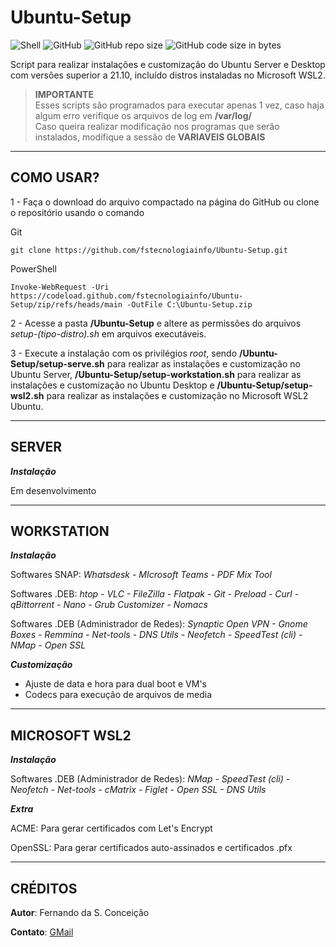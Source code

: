# **Ubuntu-Setup**

![Shell](https://img.shields.io/static/v1?label=Shell%20Script&logo=Ubuntu&message=Linux&color=orange)
![GitHub](https://img.shields.io/github/license/fstecnologiainfo/Ubuntu-Setup)
![GitHub repo size](https://img.shields.io/github/repo-size/fstecnologiainfo/Ubuntu-Setup)
![GitHub code size in bytes](https://img.shields.io/github/languages/code-size/fstecnologiainfo/Ubuntu-Setup)

 Script para realizar instalações e customização do Ubuntu Server e Desktop com versões superior a 21.10, incluído distros instaladas no Microsoft WSL2.

>**IMPORTANTE**\
>Esses scripts são programados para executar apenas 1 vez, caso haja algum erro verifique os arquivos de log em **/var/log/** \
>Caso queira realizar modificação nos programas que serão instalados, modifique a sessão de **VARIAVEIS GLOBAIS**

***

## **COMO USAR?**

1 - Faça o download do arquivo compactado na página do GitHub ou clone o repositório usando o comando

Git
```
git clone https://github.com/fstecnologiainfo/Ubuntu-Setup.git
```

PowerShell
```
Invoke-WebRequest -Uri https://codeload.github.com/fstecnologiainfo/Ubuntu-Setup/zip/refs/heads/main -OutFile C:\Ubuntu-Setup.zip
```

2 - Acesse a pasta **/Ubuntu-Setup** e altere as permissões do arquivos *setup-(tipo-distro).sh* em arquivos executáveis.

3 - Execute a instalação com os privilégios *root*, sendo **/Ubuntu-Setup/setup-serve.sh** para realizar as instalações e customização no Ubuntu Server, **/Ubuntu-Setup/setup-workstation.sh** para realizar as instalações e customização no Ubuntu Desktop e **/Ubuntu-Setup/setup-wsl2.sh** para realizar as instalações e customização no Microsoft WSL2 Ubuntu.

***

## **SERVER**

***Instalação***

Em desenvolvimento

***

## **WORKSTATION**

***Instalação***

Softwares SNAP: *Whatsdesk - MIcrosoft Teams - PDF Mix Tool*

Softwares .DEB: *htop - VLC - FileZilla - Flatpak - Git - Preload - Curl - qBittorrent - Nano - Grub Customizer - Nomacs*

Softwares .DEB (Administrador de Redes): *Synaptic Open VPN - Gnome Boxes - Remmina - Net-tools - DNS Utils - Neofetch - SpeedTest (cli) - NMap - Open SSL*

***Customização***

- Ajuste de data e hora para dual boot e VM's
- Codecs para execução de arquivos de media

***

## **MICROSOFT WSL2**

***Instalação***

Softwares .DEB (Administrador de Redes): *NMap - SpeedTest (cli) - Neofetch - Net-tools - cMatrix - Figlet - Open SSL - DNS  Utils*

***Extra***

ACME: Para gerar certificados com Let's Encrypt

OpenSSL: Para gerar certificados auto-assinados e certificados .pfx

***

## **CRÉDITOS**

**Autor**: Fernando da S. Conceição

**Contato**: [GMail](fstecnologia.info@gmail.com)
